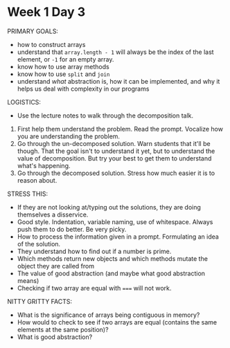 # Week 1 Day 3

PRIMARY GOALS:
  - how to construct arrays
  - understand that `array.length - 1` will always be the index of the last element, or `-1` for an empty array.
  - know how to use array methods
  - know how to use `split` and `join`
  - understand *what* abstraction is, how it can be implemented, and why it helps us deal with complexity in our programs

LOGISTICS:
  - Use the lecture notes to walk through the decomposition talk.
   1. First help them understand the problem. Read the prompt. Vocalize how you are understanding the problem.
   2. Go through the un-decomposed solution. Warn students that it'll be though. That the goal isn't to understand it yet, but to understand the value of decomposition. But try your best to get them to understand what's happening.
   3. Go through the decomposed solution. Stress how much easier it is to reason about.

STRESS THIS:
  - If they are not looking at/typing out the solutions, they are doing themselves a disservice.
  - Good style. Indentation, variable naming, use of whitespace. Always push them to do better. Be very picky.  
  - How to process the information given in a prompt. Formulating an idea of the solution.
  - They understand how to find out if a number is prime.
  - Which methods return new objects and which methods mutate the object they are called from
  - The value of good abstraction (and maybe what good abstraction means)
  - Checking if two array are equal with `===` will not work.


NITTY GRITTY FACTS:
  - What is the significance of arrays being contiguous in memory?
  - How would to check to see if two arrays are equal (contains the same elements at the same position)?
  - What is good abstraction?
